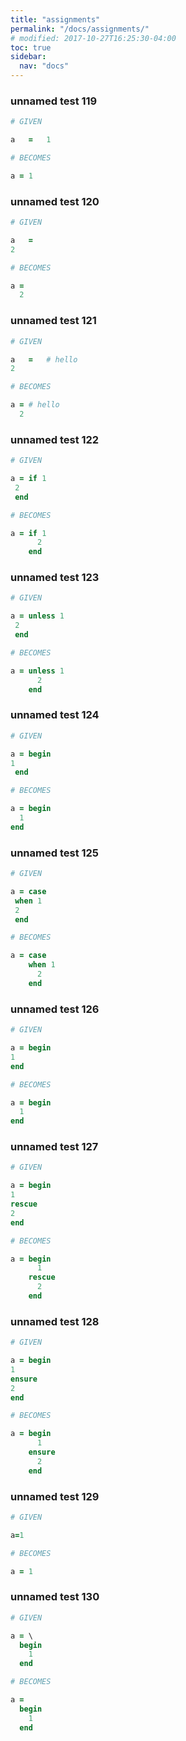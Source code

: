 ```yaml
---
title: "assignments"
permalink: "/docs/assignments/"
# modified: 2017-10-27T16:25:30-04:00
toc: true
sidebar:
  nav: "docs"
---
```

### unnamed test 119
```ruby
# GIVEN

a   =   1

```
```ruby
# BECOMES

a = 1
```
### unnamed test 120
```ruby
# GIVEN

a   =
2

```
```ruby
# BECOMES

a =
  2
```
### unnamed test 121
```ruby
# GIVEN

a   =   # hello
2

```
```ruby
# BECOMES

a = # hello
  2
```
### unnamed test 122
```ruby
# GIVEN

a = if 1
 2
 end

```
```ruby
# BECOMES

a = if 1
      2
    end
```
### unnamed test 123
```ruby
# GIVEN

a = unless 1
 2
 end

```
```ruby
# BECOMES

a = unless 1
      2
    end
```
### unnamed test 124
```ruby
# GIVEN

a = begin
1
 end

```
```ruby
# BECOMES

a = begin
  1
end
```
### unnamed test 125
```ruby
# GIVEN

a = case
 when 1
 2
 end

```
```ruby
# BECOMES

a = case
    when 1
      2
    end
```
### unnamed test 126
```ruby
# GIVEN

a = begin
1
end

```
```ruby
# BECOMES

a = begin
  1
end
```
### unnamed test 127
```ruby
# GIVEN

a = begin
1
rescue
2
end

```
```ruby
# BECOMES

a = begin
      1
    rescue
      2
    end
```
### unnamed test 128
```ruby
# GIVEN

a = begin
1
ensure
2
end

```
```ruby
# BECOMES

a = begin
      1
    ensure
      2
    end
```
### unnamed test 129
```ruby
# GIVEN

a=1

```
```ruby
# BECOMES

a = 1
```
### unnamed test 130
```ruby
# GIVEN

a = \
  begin
    1
  end

```
```ruby
# BECOMES

a =
  begin
    1
  end
```
